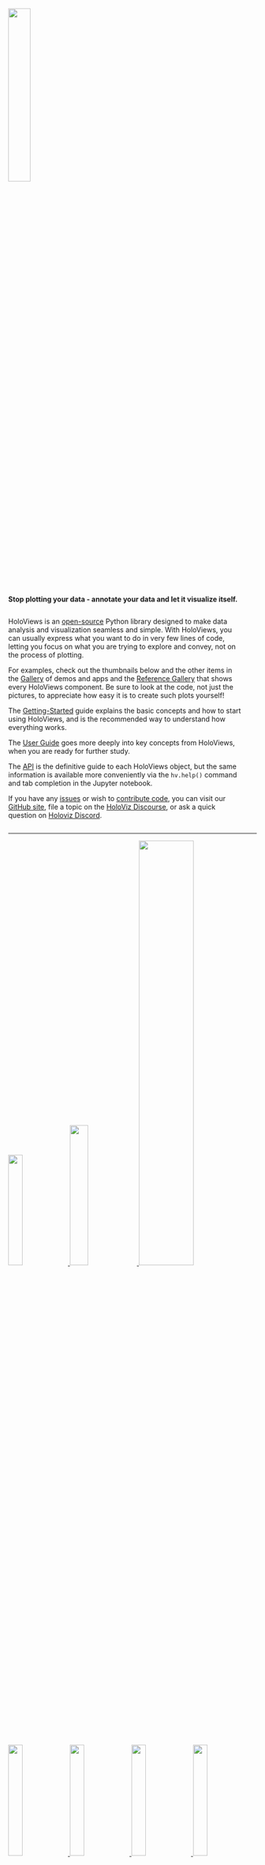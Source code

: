 <h1><img src="_static/logo_horizontal.png" style="width: 30%;"></h1>

**Stop plotting your data - annotate your data and let it visualize
itself.**

<div style="display: flex">
  <div style="width: 95%">

HoloViews is an
[open-source](https://github.com/holoviz/holoviews/blob/main/LICENSE.txt)
Python library designed to make data analysis and visualization seamless
and simple. With HoloViews, you can usually express what you want to do
in very few lines of code, letting you focus on what you are trying to
explore and convey, not on the process of plotting.

For examples, check out the thumbnails below and the other items in the
[Gallery](gallery/index) of demos and apps and the [Reference Gallery](reference/index)
that shows every HoloViews component. Be sure to
look at the code, not just the pictures, to appreciate how easy it is to
create such plots yourself!

The [Getting-Started](getting_started/index) guide explains the basic concepts
and how to start using HoloViews, and is the recommended way to
understand how everything works.

The [User Guide](user_guide/index) goes more deeply into key concepts from
HoloViews, when you are ready for further study.

The [API](reference_manual) is the definitive guide to each HoloViews
object, but the same information is available more conveniently via the
`hv.help()` command and tab completion in the Jupyter notebook.

If you have any [issues](https://github.com/holoviz/holoviews/issues) or
wish to [contribute code](https://help.github.com/articles/about-pull-requests), you can
visit our [GitHub site](https://github.com/holoviz/holoviews), file a
topic on the [HoloViz Discourse](https://discourse.holoviz.org/), or ask a quick question
on [Holoviz Discord](https://discord.gg/AXRHnJU6sP).

</div>

</div>
<hr width='100%'></hr>

<div>
<div >
  <a href="https://holoviews.org/gallery/demos/bokeh/iris_splom_example.html">
    <img src="https://holoviews.org/_images/iris_splom_example.png" width='24%'>    </img> </a>
  <a href="https://holoviews.org/getting_started/Gridded_Datasets.html">
    <img src="https://assets.holoviews.org/collage/cells.png" width='27%'> </img>  </a>
  <a href="https://holoviews.org/gallery/demos/bokeh/scatter_economic.html">
    <img src="https://holoviews.org/_images/scatter_economic.png" width='47%'> </img>    </a>
</div>

<div >
  <a href="https://holoviews.org/gallery/demos/bokeh/square_limit.html">
    <img src="https://holoviews.org/_images/square_limit.png" width='24%'> </a>
  <a href="https://holoviews.org/gallery/demos/bokeh/bars_economic.html">
    <img src="https://holoviews.org/_images/bars_economic.png" width='24%'> </a>
  <a href="https://holoviews.org/gallery/demos/bokeh/texas_choropleth_example.html">
    <img src="https://holoviews.org/_images/texas_choropleth_example.png"    width='24%'> </a>
  <a href="https://holoviews.org/gallery/demos/bokeh/verhulst_mandelbrot.html">
    <img src="https://holoviews.org/_images/verhulst_mandelbrot.png" width='24%'>    </a>
</div>
<div >
    <a href="https://holoviews.org/gallery/demos/bokeh/dropdown_economic.html">
      <img src="https://assets.holoviews.org/collage/dropdown.gif" width='33%'> </a>
    <a href="https://holoviews.org/gallery/demos/bokeh/dragon_curve.html">
      <img src="https://assets.holoviews.org/collage/dragon_fractal.gif" width='30%'> </a>
    <a href="https://holoviews.org/gallery/apps/bokeh/nytaxi_hover.html">
      <img src="https://assets.holoviews.org/collage/ny_datashader.gif" width='33%'> </a>
</div>
</div>

# Installation

[![CondaPkg](https://img.shields.io/conda/v/anaconda/holoviews.svg?label=conda%7Cdefaults&style=flat&colorB=4488ff)](https://anaconda.org/pyviz/holoviews)
[![PyPI](https://img.shields.io/pypi/v/holoviews.svg)](https://pypi.python.org/pypi/holoviews)
[![License](https://img.shields.io/pypi/l/holoviews.svg)](https://github.com/holoviz/holoviews/blob/main/LICENSE.txt)
[![Coverage](https://codecov.io/gh/holoviz/holoviews/branch/main/graph/badge.svg)](https://codecov.io/gh/holoviz/holoviews)

HoloViews works with Python 3 on Linux, Windows, or Mac, and works
seamlessly with [Jupyter Notebook and JupyterLab](https://jupyter.org).

You can install HoloViews either with `conda` or `pip`, for more information see the [install guide](install).

    conda install holoviews

    pip install holoviews

# Usage

Once you've installed HoloViews, you can get a copy of all the examples
shown on this website:

    holoviews --install-examples
    cd holoviews-examples

Now you can launch Jupyter Notebook or JupyterLab to explore them:

    jupyter notebook

    jupyter lab

After you have successfully installed and configured HoloViews, please
see [Getting Started](getting_started/index).

```{toctree}
:titlesonly:
:hidden:
:maxdepth: 2

Home
Getting Started <getting_started/index>
User Guide <user_guide/index>
Gallery <gallery/index>
Reference Gallery <reference/index>
Developer Guide <developer_guide/index>
Releases <releases>
API <reference_manual/index>
FAQ Roadmap <roadmap>
About <about>
```
